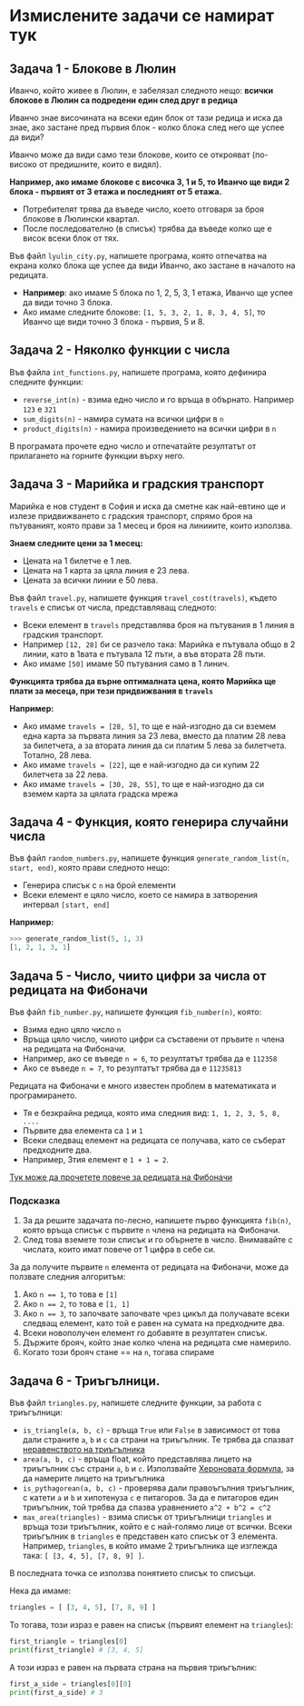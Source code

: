 # Измислените задачи се намират тук

## Задача 1 - Блокове в Люлин

Иванчо, който живее в Люлин, е забелязал следното нещо: **всички блокове в Люлин са подредени един след друг в редица**

Иванчо знае височината на всеки един блок от тази редица и иска да знае, ако застане пред първия блок - колко блока след него ще успее да види?

Иванчо може да види само тези блокове, които се открояват (по-високо от предишните, които е видял).

**Например, ако имаме блокове с височка 3, 1 и 5, то Иванчо ще види 2 блока - първият от 3 етажа и последният от 5 етажа.**

* Потребителят трява да въведе число, което отговаря за броя блокове в Люлински квартал.
* После последователно (в списък) трябва да въведе колко ще е висок всеки блок от тях.


Във файл `lyulin_city.py`, напишете програма, която отпечатва на екрана колко блока ще успее да види Иванчо, ако застане в началото на редицата.


* **Например**: ако имаме 5 блока по 1, 2, 5, 3, 1 етажа, Иванчо ще успее да види точно 3 блока.
* Ако имаме следните блокове: `[1, 5, 3, 2, 1, 8, 3, 4, 5]`, то Иванчо ще види точно 3 блока - първия, 5 и 8.

## Задача 2 - Няколко  функции с числа

Във файла `int_functions.py`, напишете програма, която дефинира следните функции:

* `reverse_int(n)` - взима едно число и го връща в обърнато. Например `123` е `321`
* `sum_digits(n)` - намира сумата на всички цифри в `n`
* `product_digits(n)` - намира произведението на всички цифри в `n`

В програмата прочете едно число и отпечатайте резултатът от прилагането на горните функции върху него.

## Задача 3 - Марийка и градския транспорт

Марийка е нов студент в София и иска да сметне как най-евтино ще и излезе придвижването с градския транспорт, спрямо броя на пътуваният, която прави за 1 месец и броя на линииите, които използва.

**Знаем следните цени за 1 месец:**

* Цената на 1 билетче е 1 лев.
* Цената на 1 карта за цяла линия е 23 лева.
* Цената за всички линии е 50 лева.

Във файл `travel.py`, напишете функция `travel_cost(travels)`, където `travels` е списък от числа, представляващ следното:

* Всеки елемент в `travels` представлява броя на пътувания в 1 линия в градския транспорт.
* Например `[12, 28]` би се разчело така: Марийка е пътувала общо в 2 линии, като в 1вата е пътувала 12 пъти, а във втората 28 пъти.
* Ако имаме `[50]` имаме 50 пътувания само в 1 линич.

**Функцията трябва да върне оптималната цена, която Марийка ще плати за месеца, при тези придвижвания в `travels`**

**Например:**

* Ако имаме `travels = [28, 5]`, то ще е най-изгодно да си вземем една карта за първата линия за 23 лева, вместо да платим 28 лева за билетчета, а за втората линия да си платим 5 лева за билетчета. Тотално, 28 лева.
* Ако имаме `travels = [22]`, ще е най-изгодно да си купим 22 билетчета за 22 лева.
* Ако имаме `travels = [30, 28, 55]`, то ще е най-изгодно да си вземем карта за цялата градска мрежа


## Задача 4 - Функция, която генерира случайни числа

Във файл `random_numbers.py`, напишете функция `generate_random_list(n, start, end)`, която прави следното нещо:

* Генерира списък с `n` на брой елементи
* Всеки елемент е цяло число, което се намира в затворения интервал `[start, end]`

**Например:**

```python
>>> generate_random_list(5, 1, 3)
[1, 2, 1, 3, 1]
```

## Задача 5 - Число, чиито цифри за числа от редицата на Фибоначи

Във файл `fib_number.py`, напишете функция `fib_number(n)`, която:

* Взима едно цяло число `n`
* Връща цяло число, чииото цифри са съставени от пръвите `n` члена на редицата на Фибоначи.
* Например, ако се въведе `n = 6`, то резултатът трябва да е `112358`
* Ако се въведе `n = 7`, то резултатът трябва да е `11235813`


Редицата на Фибоначи е много известен проблем в математиката и програмирането.

* Тя е безкрайна редица, която има следния вид: `1, 1, 2, 3, 5, 8, ....`
* Първите два елемента са `1` и `1`
* Всеки следващ елемент на редицата се получава, като се съберат предходните два.
* Например, 3тия елемент е `1 + 1 = 2`.

[Тук може да прочетете повече за редицата на Фибоначи](http://en.wikipedia.org/wiki/Fibonacci_number)

### Подсказка

1. За да решите задачата по-лесно, напишете първо функцията `fib(n)`, която връща списък с първите `n` члена на редицата на Фибоначи.
2. След това вземете този списък и го обърнете в число. Внимавайте с числата, които имат повече от 1 цифра в себе си.

За да получите първите `n` елемента от редицата на Фибоначи, може да ползвате следния алгоритъм:

1. Ако `n == 1`, то това е `[1]`
2. Ако `n == 2`, то това е `[1, 1]`
3. Ако `n == 3`, то започвате започвате чрез цикъл да получавате всеки следващ елемент, като той е равен на сумата на предходните два.
4. Всеки новополучен елемент го добавяте в резултатен списък.
5. Държите брояч, който знае колко члена на редицата сме намерило.
6. Когато този брояч стане == на `n`, тогава спираме


## Задача 6 - Триъгълници.

Във файл `triangles.py`, напишете следните функции, за работа с триъгълници:

* `is_triangle(a, b, c)` - връща `True` или `False` в зависимост от това дали страните `a`, `b` и `c` са страни на триъгълник. Те трябва да спазват [неравенството на триъгълника](http://bg.wikipedia.org/wiki/%D0%9D%D0%B5%D1%80%D0%B0%D0%B2%D0%B5%D0%BD%D1%81%D1%82%D0%B2%D0%BE_%D0%BD%D0%B0_%D1%82%D1%80%D0%B8%D1%8A%D0%B3%D1%8A%D0%BB%D0%BD%D0%B8%D0%BA%D0%B0)
* `area(a, b, c)` - връща float, който представлява лицето на триъгълник със страни `a`, `b` и `c`. Използвайте [Хероновата формула](http://bg.wikipedia.org/wiki/%D0%A5%D0%B5%D1%80%D0%BE%D0%BD%D0%BE%D0%B2%D0%B0_%D1%84%D0%BE%D1%80%D0%BC%D1%83%D0%BB%D0%B0), за да намерите лицето на триъгълника
* `is_pythagorean(a, b, c)` - проверява дали правоъгълния триъгълник, с катети `a` и `b` и хипотенуза `c` е питагоров. За да е питагоров един триъгълник, той трябва да спазва уравнението `a^2 + b^2 = c^2`
* `max_area(triangles)` - взима списък от триъгълници `triangles` и връща този триъгълник, който е с най-голямо лице от всички. Всеки триъгълник в `triangles` е представен като списък от 3 елемента. Например, `triangles`, в който имаме 2 триъгълника ще изглежда така: `[ [3, 4, 5], [7, 8, 9] ]`.

В последната точка се използва понятието списък то списъци.

Нека да имаме:

```python
triangles = [ [3, 4, 5], [7, 8, 9] ]
```

То тогава, този израз е равен на списък (първият елемент на `triangles`):

```python
first_triangle = triangles[0]
print(first_triangle) # [3, 4, 5]
```

А този израз е равен на първата страна на първия триъгълник:

```python
first_a_side = triangles[0][0]
print(first_a_side) # 3
```
